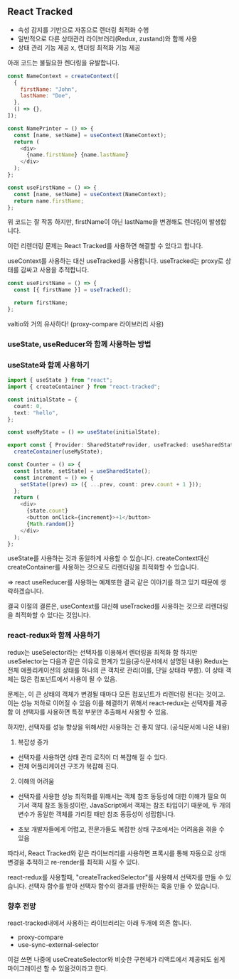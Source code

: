 ## React Tracked

- 속성 감지를 기반으로 자동으로 렌더링 최적화 수행
- 일반적으로 다른 상태관리 라이브러리(Redux, zustand)와 함께 사용
- 상태 관리 기능 제공 x, 렌더링 최적화 기능 제공

아래 코드는 불필요한 렌더링을 유발합니다.

```js
const NameContext = createContext([
  {
    firstName: "John",
    lastName: "Doe",
  },
  () => {},
]);

const NamePrinter = () => {
  const [name, setName] = useContext(NameContext);
  return (
    <div>
      {name.firstName} {name.lastName}
    </div>
  );
};

const useFirstName = () => {
  const [name, setName] = useContext(NameContext);
  return name.firstName;
};
```

위 코드는 잘 작동 하지만, firstName이 아닌 lastName을 변경해도 렌더링이 발생합니다.

이런 리렌더링 문제는 React Tracked를 사용하면 해결할 수 있다고 합니다.

useContext를 사용하는 대신 useTracked를 사용합니다.
useTracked는 proxy로 상태를 감싸고 사용을 추적합니다.

```js
const useFirstName = () => {
  const [{ firstName }] = useTracked();

  return firstName;
};
```

valtio와 거의 유사하다! (proxy-compare 라이브러리 사용)

### useState, useReducer와 함께 사용하는 방법

### useState와 함께 사용하기

```ts
import { useState } from "react";
import { createContainer } from "react-tracked";

const initialState = {
  count: 0,
  text: "hello",
};

const useMyState = () => useState(initialState);

export const { Provider: SharedStateProvider, useTracked: useSharedState } =
  createContainer(useMyState);
```

```ts
const Counter = () => {
  const [state, setState] = useSharedState();
  const increment = () => {
    setState((prev) => ({ ...prev, count: prev.count + 1 }));
  };
  return (
    <div>
      {state.count}
      <button onClick={increment}>+1</button>
      {Math.random()}
    </div>
  );
};
```

useState를 사용하는 것과 동일하게 사용할 수 있습니다.
createContext대신 createContainer를 사용하는 것으로도 리렌더링을 최적화할 수 있습니다.

=> react useReducer를 사용하는 예제또한 결국 같은 이야기를 하고 있기 때문에 생략하겠습니다.

결국 이절의 결론은, useContext를 대신해 useTracked를 사용하는 것으로 리렌더링을 최적화할 수 있다는 것입니다.


### react-redux와 함께 사용하기
redux는 useSelector라는 선택자를 이용해서 렌더링을 최적화 함
하지만 useSelector는 다음과 같은 이유로 한계가 있음(공식문서에서 설명된 내용)
Redux는 전체 애플리케이션의 상태를 하나의 큰 객치로 관리(이를, 단일 상태라 부름).
이 상태 객체는 많은 컴포넌트에서 사용이 될 수 있음.

문제는, 이 큰 상태의 객체가 변경될 때마다 모든 컴포넌트가 리렌더링 된다는 것이고. 이는 성능 저하로 이어질 수 있음
이를 해결하기 위해서 react-redux는 선택자를 제공함 이 선택자를 사용하면 특정 부분만 추출해서 사용할 수 있음. 

하지만, 선택자를 성능 향상을 위해서만 사용하는 건 좋지 않다. (공식문서에 나온 내용)
1. 복잡성 증가 
- 선택자를 사용하면 상태 관리 로직이 더 복잡해 질 수 있다. 
- 전체 어플리케이션 구조가 복잡해 진다. 

2. 이해의 어려움 
- 선택자를 사용한 성능 최적화를 위해서는 객체 참조 동등성에 대한 이해가 필요
여기서 객체 참조 동등성이란, 
JavaScript에서 객체는 참조 타입이기 때문에, 두 개의 변수가 동일한 객체를 가리킬 때만 참조 동등성이 성립합니다.

- 초보 개발자들에게 어렵고, 전문가들도 복잡한 상태 구조에서는 어려움을 겪을 수 있음

따라서, React Tracked와 같은 라이브러리를 사용하면 프록시를 통해 자동으로 상태 변경을 추적하고 re-render를 최적화 시킬 수 있다. 

react-redux를 사용할때, "createTrackedSelector"를 사용해서 선택자를 만들 수 있습니다. 
선택자 함수를 받아 선택자 함수의 결과를 반환하는 훅을 만들 수 있습니다.

 ### 향후 전망
 react-tracked내에서 사용하는 라이브러리는 아래 두개에 의존 합니다.
 - proxy-compare
 - use-sync-external-selector

이걸 쓰면 나중에 useCreateSelector와 비슷한 구현체가 리액트에서 제공되도 쉽게 마이그레이션 할 수 있을것이라고 한다. 






